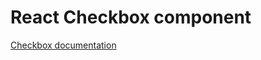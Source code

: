 # React Checkbox component

[Checkbox documentation](../../../css/src/components/checkbox/README.md)
